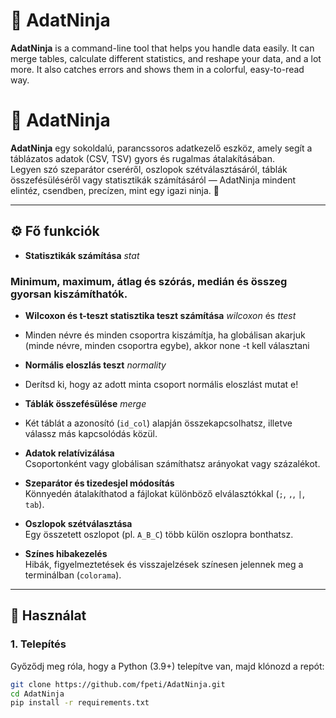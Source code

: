 # 🥷 AdatNinja
**AdatNinja** is a command-line tool that helps you handle data easily. It can merge tables, calculate different statistics, and reshape your data, and a lot more. It also catches errors and shows them in a colorful, easy-to-read way.

# 🥷 AdatNinja

**AdatNinja** egy sokoldalú, parancssoros adatkezelő eszköz, amely segít a táblázatos adatok (CSV, TSV) gyors és rugalmas átalakításában.  
Legyen szó szeparátor cseréről, oszlopok szétválasztásáról, táblák összefésüléséről vagy statisztikák számításáról — AdatNinja mindent elintéz, csendben, precízen, mint egy igazi ninja. 🥷

---

## ⚙️ Fő funkciók

- **Statisztikák számítása** *stat*
### Minimum, maximum, átlag és szórás, medián és összeg gyorsan kiszámíthatók.

- **Wilcoxon és t-teszt statisztika teszt számítása** *wilcoxon* és *ttest*
- Minden névre és minden csoportra kiszámítja, ha globálisan akarjuk (minde névre, minden csoportra egybe), akkor none -t kell választani
  

- **Normális eloszlás teszt** *normality*
- Derítsd ki, hogy az adott minta csoport normális eloszlást mutat e!
  
- **Táblák összefésülése** *merge*
- Két táblát a azonosító (`id_col`) alapján összekapcsolhatsz, illetve válassz más kapcsolódás közül.

- **Adatok relatívizálása**  
  Csoportonként vagy globálisan számíthatsz arányokat vagy százalékot.
  
- **Szeparátor és tizedesjel módosítás**  
  Könnyedén átalakíthatod a fájlokat különböző elválasztókkal (`;`, `,`, `|`, `tab`).

- **Oszlopok szétválasztása**  
  Egy összetett oszlopot (pl. `A_B_C`) több külön oszlopra bonthatsz.







- **Színes hibakezelés**  
  Hibák, figyelmeztetések és visszajelzések színesen jelennek meg a terminálban (`colorama`).

---

## 🚀 Használat

### 1. Telepítés

Győződj meg róla, hogy a Python (3.9+) telepítve van, majd klónozd a repót:

```bash
git clone https://github.com/fpeti/AdatNinja.git
cd AdatNinja
pip install -r requirements.txt
